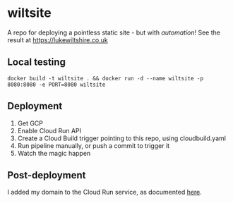 # wiltsite
A repo for deploying a pointless static site - but with *automation*!
See the result at https://lukewiltshire.co.uk

## Local testing
`docker build -t wiltsite . && docker run -d --name wiltsite -p 8080:8080 -e PORT=8080 wiltsite`

## Deployment
1. Get GCP
2. Enable Cloud Run API
3. Create a Cloud Build trigger pointing to this repo, using cloudbuild.yaml
4. Run pipeline manually, or push a commit to trigger it
5. Watch the magic happen

## Post-deployment
I added my domain to the Cloud Run service, as documented [here](https://cloud.google.com/run/docs/mapping-custom-domains).

